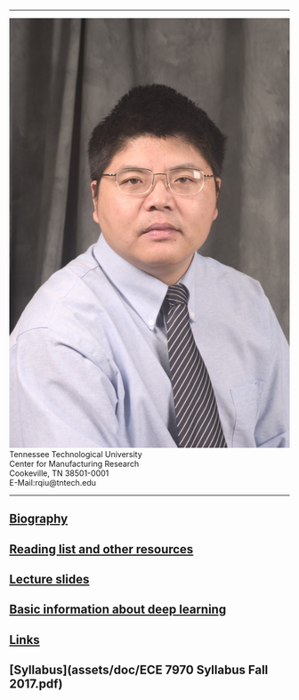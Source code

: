 
---
<div class="speaker-wrap">
<div class="speakerphoto">
<img src="assets/img/qiu_hdsht1_2004.JPG">
</div>
<div class="card">
<a class="talkdate" >Tennessee Technological University</a> <br>
<span class="speaker">Center for Manufacturing Research</span> <br>
<span class="speakerposition">Cookeville, TN 38501-0001</span> <br>
<span class="speakerposition">E-Mail:rqiu@tntech.edu</span>
</div>
</div>


---
## [Biography](http://www.cae.tntech.edu/~rqiu/robert_qiu.htm)

## [Reading list and other resources](readings)

## [Lecture slides](lecture_slides)    

## [Basic information about deep learning](basicinfo)    

## [Links](links)

## [Syllabus](assets/doc/ECE 7970 Syllabus Fall 2017.pdf)
